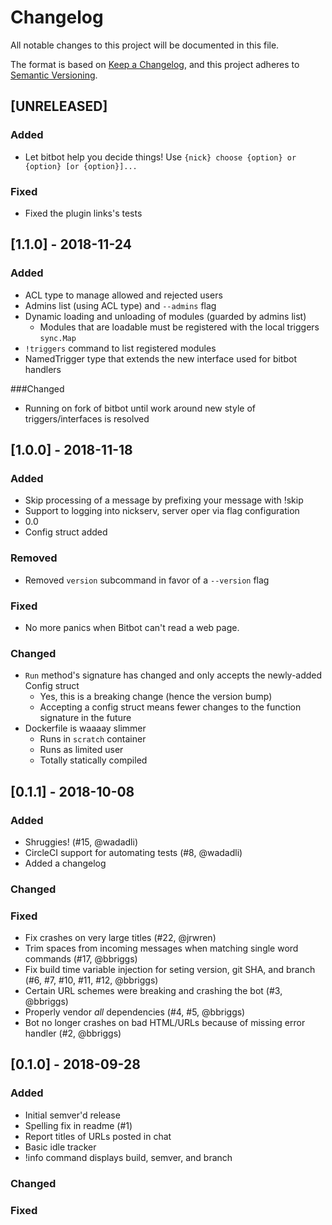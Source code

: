 # Changelog
All notable changes to this project will be documented in this file.

The format is based on [Keep a Changelog](https://keepachangelog.com/en/1.0.0/),
and this project adheres to [Semantic Versioning](https://semver.org/spec/v2.0.0.html).

## [UNRELEASED] 
### Added
   - Let bitbot help you decide things! Use `{nick} choose {option} or {option} [or {option}]...` 
### Fixed
   - Fixed the plugin links's tests

## [1.1.0] - 2018-11-24
### Added
   - ACL type to manage allowed and rejected users
   - Admins list (using ACL type) and `--admins` flag
   - Dynamic loading and unloading of modules (guarded by admins list)
       - Modules that are loadable must be registered with the local triggers `sync.Map`
   - `!triggers` command to list registered modules
   - NamedTrigger type that extends the new interface used for bitbot handlers

###Changed
   - Running on fork of bitbot until work around new style of triggers/interfaces is resolved

## [1.0.0] - 2018-11-18
### Added
   - Skip processing of a message by prefixing your message with !skip
   - Support to logging into nickserv, server oper via flag configuration
   - 0.0
   - Config struct added

### Removed
   - Removed `version` subcommand in favor of a `--version` flag

### Fixed
   - No more panics when Bitbot can't read a web page.

### Changed
   - `Run` method's signature has changed and only accepts the newly-added Config struct
     - Yes, this is a breaking change (hence the version bump)
     - Accepting a config struct means fewer changes to the function signature in the future
   - Dockerfile is waaaay slimmer 
     - Runs in `scratch` container
     - Runs as limited user
     - Totally statically compiled

## [0.1.1] - 2018-10-08
### Added
   - Shruggies! (#15, @wadadli)
   - CircleCI support for automating tests (#8, @wadadli)
   - Added a changelog

### Changed

### Fixed
  - Fix crashes on very large titles (#22, @jrwren)
  - Trim spaces from incoming messages when matching single word commands (#17, @bbriggs)
  - Fix build time variable injection for seting version, git SHA, and branch (#6, #7, #10, #11, #12, @bbriggs)
  - Certain URL schemes were breaking and crashing the bot (#3, @bbriggs)
  - Properly vendor _all_ dependencies (#4, #5, @bbriggs)
  - Bot no longer crashes on bad HTML/URLs because of missing error handler (#2, @bbriggs)

## [0.1.0] - 2018-09-28
### Added
  - Initial semver'd release
  - Spelling fix in readme (#1)
  - Report titles of URLs posted in chat
  - Basic idle tracker
  - !info command displays build, semver, and branch

### Changed

### Fixed
